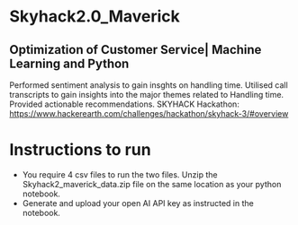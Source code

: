 # Skyhack2.0_Maverick
## Optimization of Customer Service| Machine Learning and Python
Performed sentiment analysis to gain insghts on handling time.
Utilised call transcripts to gain insights into the major themes related to Handling time. Provided actionable recommendations.
SKYHACK Hackathon: https://www.hackerearth.com/challenges/hackathon/skyhack-3/#overview
# Instructions to run
- You require 4 csv files to run the two files. Unzip the Skyhack2_maverick_data.zip file on the same location as your python notebook.
- Generate and upload your open AI API key as instructed in the notebook.
